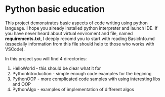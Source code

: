 # Python basic education

This project demonstrates basic aspects of code writing using python language. I hope you already installed python interpreter and launch IDE. If you have never heard about virtual enviroment and file, named **requirements.txt**, I deeply recomd you to start with reading BasicInfo.md (especially information from this file should help to those who works with VSCode).

In this project you will find 4 directories:

1. HelloWorld - this should be clear what it for
2. PythonIntroduction - simple enough code examples for the begining
3. PythonOOP - more complicated code samples with using interesting libs and OOP
4. PythonAlgo - examples of implementation of different algos